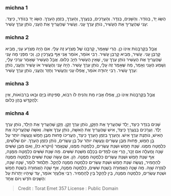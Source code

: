 
### michna 1
הֶשֵּׂג יָד, בַּנּוֹדֵר. וְהַשָּׁנִים, בַּנִּדָּר. וְהָעֲרָכִים, בַּנֶּעֱרָךְ, וְהָעֵרֶךְ, בִּזְמַן הָעֵרֶךְ. הֶשֵּׂג יָד בַּנּוֹדֵר, כֵּיצַד. עָנִי שֶׁהֶעֱרִיךְ אֶת הֶעָשִׁיר, נוֹתֵן עֵרֶךְ עָנִי. וְעָשִׁיר שֶׁהֶעֱרִיךְ אֶת הֶעָנִי, נוֹתֵן עֵרֶךְ עָשִׁיר: 

### michna 2
אֲבָל בַּקָּרְבָּנוֹת אֵינוֹ כֵן. הֲרֵי שֶׁאָמַר, קָרְבָּנוֹ שֶׁל מְצֹרָע זֶה עָלָי. אִם הָיָה מְצֹרָע עָנִי, מֵבִיא קָרְבַּן עָנִי. עָשִׁיר, מֵבִיא קָרְבַּן עָשִׁיר. רַבִּי אוֹמֵר, אוֹמֵר אֲנִי אַף בָּעֲרָכִין כֵּן. וְכִי מִפְּנֵי מָה עָנִי שֶׁהֶעֱרִיךְ אֶת הֶעָשִׁיר נוֹתֵן עֵרֶךְ עָנִי, שֶׁאֵין הֶעָשִׁיר חַיָּב כְּלוּם. אֲבָל הֶעָשִׁיר שֶׁאָמַר עֶרְכִּי עָלָי, וְשָׁמַע הֶעָנִי וְאָמַר, מַה שֶּׁאָמַר זֶה עָלָי, נוֹתֵן עֵרֶךְ עָשִׁיר. הָיָה עָנִי וְהֶעֱשִׁיר אוֹ עָשִׁיר וְהֶעֱנִי, נוֹתֵן עֵרֶךְ עָשִׁיר. רַבִּי יְהוּדָה אוֹמֵר, אֲפִלּוּ עָנִי וְהֶעֱשִׁיר וְחָזַר וְהֶעֱנִי, נוֹתֵן עֵרֶךְ עָשִׁיר: 

### michna 3
אֲבָל בַּקָּרְבָּנוֹת אֵינוֹ כֵן, אֲפִלּוּ אָבִיו מֵת וְהִנִּיחַ לוֹ רִבּוֹא, סְפִינָתוֹ בַיָּם וּבָאוּ בְרִבּוֹאוֹת, אֵין לַהֶקְדֵּשׁ בָּהֶן כְּלוּם: 

### michna 4
שָׁנִים בַּנִּדָּר כֵּיצַד, יֶלֶד שֶׁהֶעֱרִיךְ אֶת הַזָּקֵן, נוֹתֵן עֵרֶךְ זָקֵן. וְזָקֵן שֶׁהֶעֱרִיךְ אֶת הַיֶּלֶד, נוֹתֵן עֵרֶךְ יֶלֶד. וַעֲרָכִים בַּנֶּעֱרָךְ כֵּיצַד, אִישׁ שֶׁהֶעֱרִיךְ אֶת הָאִשָּׁה, נוֹתֵן עֵרֶךְ אִשָּׁה. וְאִשָּׁה שֶׁהֶעֱרִיכָה אֶת הָאִישׁ, נוֹתֶנֶת עֵרֶךְ אִישׁ. וְהָעֵרֶךְ בִּזְמַן הָעֵרֶךְ כֵּיצַד, הֶעֱרִיכוֹ פָּחוּת מִבֶּן חָמֵשׁ וְנַעֲשָׂה יוֹתֵר עַל בֶּן חָמֵשׁ, פָּחוּת מִבֶּן עֶשְׂרִים וְנַעֲשָׂה יוֹתֵר עַל בֶּן עֶשְׂרִים, נוֹתֵן כִּזְמַן הָעֵרֶךְ. יוֹם שְׁלֹשִׁים, כִּלְמַטָּה מִמֶּנּוּ. שְׁנַת חָמֵשׁ וּשְׁנַת עֶשְׂרִים, כִּלְמַטָּה מִמֶּנּוּ, שֶׁנֶּאֱמַר (ויקרא כז), וְאִם מִבֶּן שִׁשִּׁים שָׁנָה וָמַעְלָה אִם זָכָר, הֲרֵי אָנוּ לְמֵדִים בְּכֻלָּם מִשְּׁנַת שִׁשִּׁים. מַה שְּׁנַת שִׁשִּׁים כִּלְמַטָּה מִמֶּנָּה, אַף שְׁנַת חָמֵשׁ וּשְׁנַת עֶשְׂרִים כִּלְמַטָּה מִמֶּנָּה. הֵן. אִם עָשָׂה שְׁנַת שִׁשִּׁים כִּלְמַטָּה מִמֶּנָּה לְהַחֲמִיר, נַעֲשֶׂה שְׁנַת חָמֵשׁ וּשְׁנַת עֶשְׂרִים כִּלְמַטָּה מִמֶּנָּה לְהָקֵל. תַּלְמוּד לוֹמַר, שָׁנָה שָׁנָה, לִגְזֵרָה שָׁוָה. מַה שָּׁנָה הָאֲמוּרָה בִשְׁנַת שִׁשִּׁים, כִּלְמַטָּה מִמֶּנָּה, אַף שָׁנָה הָאֲמוּרָה בִשְׁנַת חָמֵשׁ וּשְׁנַת עֶשְׂרִים, כִּלְמַטָּה מִמֶּנָּה, בֵּין לְהָקֵל בֵּין לְהַחֲמִיר. רַבִּי אֶלְעָזָר אוֹמֵר, עַד שֶׁיִּהְיוּ יְתֵרוֹת עַל הַשָּׁנִים חֹדֶשׁ וְיוֹם אֶחָד: 

>Credit : Torat Emet 357
>License : Public Domain 